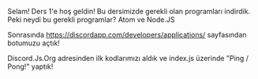 Selam! Ders 1'e hoş geldin! Bu dersimizde gerekli olan programları indirdik.
Peki neydi bu gerekli programlar? Atom ve Node.JS

Sonrasında https://discordapp.com/developers/applications/ sayfasından botumuzu açtık!

Discord.Js.Org adresinden ilk kodlarımızı aldık ve index.js üzerinde "Ping / Pong!" yaptık!

